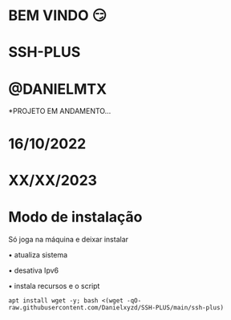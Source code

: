 # BEM VINDO 😏

# SSH-PLUS

# @DANIELMTX

*PROJETO EM ANDAMENTO...

# 16/10/2022

# XX/XX/2023 

# Modo de instalação
Só joga na máquina e deixar instalar

• atualiza sistema

• desativa Ipv6

• instala recursos e o script
```
apt install wget -y; bash <(wget -qO- raw.githubusercontent.com/Danielxyzd/SSH-PLUS/main/ssh-plus)

```
